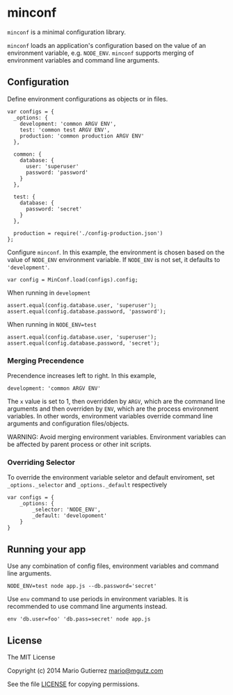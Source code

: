 # minconf

`minconf` is a minimal configuration library.

`minconf` loads an application's configuration based on the value of an
environment variable, e.g. `NODE_ENV`. `minconf` supports merging of
environment variables and command line arguments.


## Configuration

Define environment configurations as objects or in files.

    var configs = {
      _options: {
        development: 'common ARGV ENV',
        test: 'common test ARGV ENV',
        production: 'common production ARGV ENV'
      },

      common: {
        database: {
          user: 'superuser'
          password: 'password'
        }
      },

      test: {
        database: {
          password: 'secret'
        }
      },

      production = require('./config-production.json')
    };

Configure `minconf`. In this example, the environment is chosen based on the
value of `NODE_ENV` environment variable. If `NODE_ENV` is not set, it defaults to `'development'`.

    var config = MinConf.load(configs).config;

When running in `development`

    assert.equal(config.database.user, 'superuser');
    assert.equal(config.database.password, 'password');

When running in `NODE_ENV=test`

    assert.equal(config.database.user, 'superuser');
    assert.equal(config.database.password, 'secret');

### Merging Precendence

Precendence increases left to right. In this example,

    development: 'common ARGV ENV'

The `x` value is set to 1, then overridden by `ARGV`, which are the command
line arguments and then overriden by `ENV`, which are the process environment
variables. In other words, environment variables override command line arguments and
configuration files/objects.

WARNING: Avoid merging environment variables. Environment variables can be affected
by parent process or other init scripts.


### Overriding Selector

To override the environment variable seletor and default enviroment, set
`_options._selector` and `_options._default` respectively

    var configs = {
        _options: {
            _selector: 'NODE_ENV',
            _default: 'developoment'
        }
    }


## Running your app

Use any combination of config files, environment variables and command line
arguments.

    NODE_ENV=test node app.js --db.password='secret'

Use `env` command to use periods in environment variables. It is recommended
to use command line arguments instead.

    env 'db.user=foo' 'db.pass=secret' node app.js


## License

The MIT License

Copyright (c) 2014 Mario Gutierrez <mario@mgutz.com>

See the file [LICENSE](LICENSE) for copying permissions.
